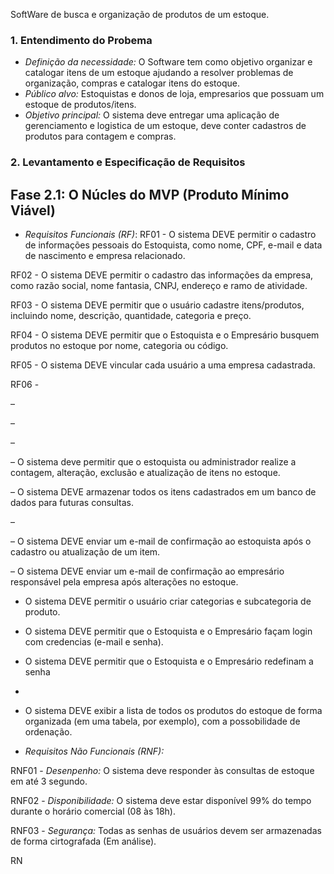 SoftWare de busca e organização de produtos de um estoque.

### 1. Entendimento do Probema
- *Definição da necessidade:* O Software tem como objetivo organizar e catalogar itens de um estoque ajudando a resolver problemas de organização, compras e catalogar itens do estoque.
- *Público alvo:* Estoquistas e donos de loja, empresarios que possuam um estoque de produtos/itens.
- *Objetivo principal:* O sistema deve entregar uma aplicação de gerenciamento e logistica de um estoque, deve conter cadastros de produtos para contagem e compras.

### 2. Levantamento e Especificação de Requisitos

## Fase 2.1: O Núcles do MVP (Produto Mínimo Viável)
- *Requisitos Funcionais (RF)*:
RF01 -  O sistema DEVE permitir o cadastro de informações pessoais do Estoquista, como nome, CPF, e-mail e data de nascimento e empresa relacionado.

RF02 - O sistema DEVE permitir o cadastro das informações da empresa, como razão social, nome fantasia, CNPJ, endereço e ramo de atividade.

RF03 - O sistema DEVE permitir que o usuário cadastre itens/produtos, incluindo nome, descrição, quantidade, categoria e preço.
  
RF04 - O sistema DEVE permitir que o Estoquista e o Empresário busquem produtos no estoque por nome, categoria ou código.

RF05 - O sistema DEVE vincular cada usuário a uma empresa cadastrada.

RF06 -



 – 

 –

 – 

 – O sistema deve permitir que o estoquista ou administrador realize a contagem, alteração, exclusão e atualização de itens no estoque.

 – O sistema DEVE armazenar todos os itens cadastrados em um banco de dados para futuras consultas.

 – 

 – O sistema DEVE enviar um e-mail de confirmação ao estoquista após o cadastro ou atualização de um item.

 – O sistema DEVE enviar um e-mail de confirmação ao empresário responsável pela empresa após alterações no estoque.

 - O sistema DEVE permitir o usuário criar categorias e subcategoria de produto.

 - O sistema DEVE permitir que o Estoquista e o Empresário façam login com credencias (e-mail e senha).

 - O sistema DEVE permitir que o Estoquista e o Empresário redefinam a senha

 - 

 - O sistema DEVE exibir a lista de todos os produtos do estoque de forma organizada (em uma tabela, por exemplo), com a possobilidade de ordenação.



- *Requisitos Não Funcionais (RNF):*

RNF01 - *Desenpenho:* O sistema deve responder às consultas de estoque em até 3 segundo.

RNF02 - *Disponibilidade:* O sistema deve estar disponível 99% do tempo durante o horário comercial (08 às 18h).

RNF03 - *Segurança:* Todas as senhas de usuários devem ser armazenadas de forma cirtografada (Em análise).

RN
